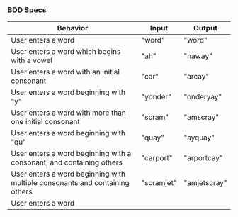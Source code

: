 ### BDD Specs

| Behavior | Input | Output |
|------|---|---|
| User enters a word  | "word" | "word" |
| User enters a word which begins with a vowel | "ah" | "haway" |
| User enters a word with an initial consonant | "car" | "arcay" |
| User enters a word beginning with "y" | "yonder" | "onderyay" |
| User enters a word with more than one initial consonant | "scram" | "amscray" |
| User enters a word beginning with "qu" | "quay" | "ayquay" |
| User enters a word beginning with a consonant, and containing others | "carport" | "arportcay" |
| User enters a word beginning with multiple consonants and containing others | "scramjet" | "amjetscray" |
| User enters a word |   |   |
